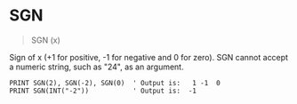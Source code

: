 # SGN

> SGN (x)

Sign of x (+1 for positive, -1 for negative and 0 for zero). SGN cannot accept a numeric string, such as "24", as an argument.

```
PRINT SGN(2), SGN(-2), SGN(0)  ' Output is:   1 -1  0
PRINT SGN(INT("-2"))           ' Output is:  -1
``` 


